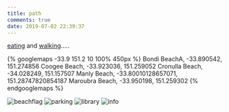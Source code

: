 ```yaml
---
title: path
comments: true
date: 2019-07-02 22:39:37
---
```


[eating](/path/place) and [walking](/path/place).....

{% googlemaps -33.9 151.2 10 100% 450px %}
  Bondi Beach<a>A</a>, -33.890542, 151.274856
  Coogee Beach, -33.923036, 151.259052
  Cronulla Beach, -34.028249, 151.157507
  Manly Beach, -33.80010128657071, 151.28747820854187
  Maroubra Beach, -33.950198, 151.259302
{% endgooglemaps %}

![beachflag](https://developers.google.com/maps/documentation/javascript/examples/full/images/beachflag.png "beach")
![parking](https://developers.google.com/maps/documentation/javascript/examples/full/images/parking_lot_maps.png "parking")
![library](https://developers.google.com/maps/documentation/javascript/examples/full/images/library_maps.png "library")
![info](https://developers.google.com/maps/documentation/javascript/examples/full/images/info-i_maps.png "info")
